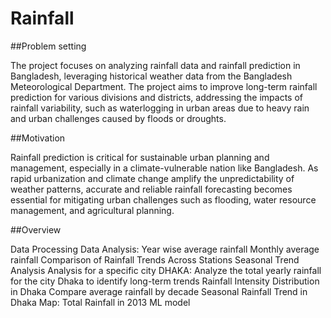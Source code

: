 # Rainfall
##Problem setting
<p>
The project focuses on analyzing rainfall data and rainfall prediction in Bangladesh,
leveraging historical weather data from the Bangladesh Meteorological Department. The
project aims to improve long-term rainfall prediction for various divisions and districts,
addressing the impacts of rainfall variability, such as waterlogging in urban areas due to
heavy rain and urban challenges caused by floods or droughts.</p>
##Motivation
<p>Rainfall prediction is critical for sustainable urban planning and management, especially in
a climate-vulnerable nation like Bangladesh. As rapid urbanization and climate change
amplify the unpredictability of weather patterns, accurate and reliable rainfall forecasting
becomes essential for mitigating urban challenges such as flooding, water resource
management, and agricultural planning.</p>
##Overview
<p>Data Processing
Data Analysis:
Year wise average rainfall
Monthly average rainfall
 Comparison of Rainfall Trends Across Stations
Seasonal Trend Analysis
Analysis for a specific city DHAKA:
Analyze the total yearly rainfall for the city Dhaka to identify long-term trends
Rainfall Intensity Distribution in Dhaka
Compare average rainfall by decade
Seasonal Rainfall Trend in Dhaka
Map: Total Rainfall in 2013
ML model
</p>
